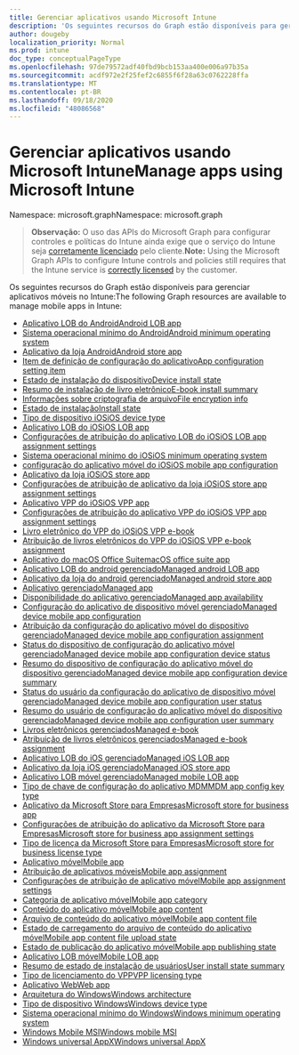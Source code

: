 ```yaml
---
title: Gerenciar aplicativos usando Microsoft Intune
description: 'Os seguintes recursos do Graph estão disponíveis para gerenciar aplicativos móveis no Intune:  '
author: dougeby
localization_priority: Normal
ms.prod: intune
doc_type: conceptualPageType
ms.openlocfilehash: 97de79572adf40fbd9bcb153aa400e006a97b35a
ms.sourcegitcommit: acdf972e2f25fef2c6855f6f28a63c0762228ffa
ms.translationtype: MT
ms.contentlocale: pt-BR
ms.lasthandoff: 09/18/2020
ms.locfileid: "48086568"
---
```

# <a name="manage-apps-using-microsoft-intune"></a><span data-ttu-id="a61ff-103">Gerenciar aplicativos usando Microsoft Intune</span><span class="sxs-lookup"><span data-stu-id="a61ff-103">Manage apps using Microsoft Intune</span></span>

<span data-ttu-id="a61ff-104">Namespace: microsoft.graph</span><span class="sxs-lookup"><span data-stu-id="a61ff-104">Namespace: microsoft.graph</span></span>

> <span data-ttu-id="a61ff-105">**Observação:** O uso das APIs do Microsoft Graph para configurar controles e políticas do Intune ainda exige que o serviço do Intune seja [corretamente licenciado](https://www.microsoft.com/en-us/cloud-platform/microsoft-intune-pricing) pelo cliente.</span><span class="sxs-lookup"><span data-stu-id="a61ff-105">**Note:** Using the Microsoft Graph APIs to configure Intune controls and policies still requires that the Intune service is [correctly licensed](https://www.microsoft.com/en-us/cloud-platform/microsoft-intune-pricing) by the customer.</span></span>

<span data-ttu-id="a61ff-106">Os seguintes recursos do Graph estão disponíveis para gerenciar aplicativos móveis no Intune:</span><span class="sxs-lookup"><span data-stu-id="a61ff-106">The following Graph resources are available to manage mobile apps in Intune:</span></span>  

- [<span data-ttu-id="a61ff-107">Aplicativo LOB do Android</span><span class="sxs-lookup"><span data-stu-id="a61ff-107">Android LOB app</span></span>](intune-apps-androidlobapp.md)
- [<span data-ttu-id="a61ff-108">Sistema operacional mínimo do Android</span><span class="sxs-lookup"><span data-stu-id="a61ff-108">Android minimum operating system</span></span>](intune-apps-androidminimumoperatingsystem.md)
- [<span data-ttu-id="a61ff-109">Aplicativo da loja Android</span><span class="sxs-lookup"><span data-stu-id="a61ff-109">Android store app</span></span>](intune-apps-androidstoreapp.md)
- [<span data-ttu-id="a61ff-110">Item de definição de configuração do aplicativo</span><span class="sxs-lookup"><span data-stu-id="a61ff-110">App configuration setting item</span></span>](intune-apps-appconfigurationsettingitem.md)
- [<span data-ttu-id="a61ff-111">Estado de instalação do dispositivo</span><span class="sxs-lookup"><span data-stu-id="a61ff-111">Device install state</span></span>](intune-books-deviceinstallstate.md)
- [<span data-ttu-id="a61ff-112">Resumo de instalação de livro eletrônico</span><span class="sxs-lookup"><span data-stu-id="a61ff-112">E-book install summary</span></span>](intune-books-ebookinstallsummary.md)
- [<span data-ttu-id="a61ff-113">Informações sobre criptografia de arquivo</span><span class="sxs-lookup"><span data-stu-id="a61ff-113">File encryption info</span></span>](intune-apps-fileencryptioninfo.md)
- [<span data-ttu-id="a61ff-114">Estado de instalação</span><span class="sxs-lookup"><span data-stu-id="a61ff-114">Install state</span></span>](intune-books-installstate.md)
- [<span data-ttu-id="a61ff-115">Tipo de dispositivo iOS</span><span class="sxs-lookup"><span data-stu-id="a61ff-115">iOS device type</span></span>](intune-apps-iosdevicetype.md)
- [<span data-ttu-id="a61ff-116">Aplicativo LOB do iOS</span><span class="sxs-lookup"><span data-stu-id="a61ff-116">iOS LOB app</span></span>](intune-apps-ioslobapp.md)
- [<span data-ttu-id="a61ff-117">Configurações de atribuição do aplicativo LOB do iOS</span><span class="sxs-lookup"><span data-stu-id="a61ff-117">iOS LOB app assignment settings</span></span>](intune-apps-ioslobappassignmentsettings.md)
- [<span data-ttu-id="a61ff-118">Sistema operacional mínimo do iOS</span><span class="sxs-lookup"><span data-stu-id="a61ff-118">iOS minimum operating system</span></span>](intune-apps-iosminimumoperatingsystem.md)
- [<span data-ttu-id="a61ff-119">configuração do aplicativo móvel do iOS</span><span class="sxs-lookup"><span data-stu-id="a61ff-119">iOS mobile app configuration</span></span>](intune-apps-iosmobileappconfiguration.md)
- [<span data-ttu-id="a61ff-120">Aplicativo da loja iOS</span><span class="sxs-lookup"><span data-stu-id="a61ff-120">iOS store app</span></span>](intune-apps-iosstoreapp.md)
- [<span data-ttu-id="a61ff-121">Configurações de atribuição de aplicativo da loja iOS</span><span class="sxs-lookup"><span data-stu-id="a61ff-121">iOS store app assignment settings</span></span>](intune-apps-iosstoreappassignmentsettings.md)
- [<span data-ttu-id="a61ff-122">Aplicativo VPP do iOS</span><span class="sxs-lookup"><span data-stu-id="a61ff-122">iOS VPP app</span></span>](intune-apps-iosvppapp.md)
- [<span data-ttu-id="a61ff-123">Configurações de atribuição do aplicativo VPP do iOS</span><span class="sxs-lookup"><span data-stu-id="a61ff-123">iOS VPP app assignment settings</span></span>](intune-apps-iosvppappassignmentsettings.md)
- [<span data-ttu-id="a61ff-124">Livro eletrônico do VPP do iOS</span><span class="sxs-lookup"><span data-stu-id="a61ff-124">iOS VPP e-book</span></span>](intune-books-iosvppebook.md)
- [<span data-ttu-id="a61ff-125">Atribuição de livros eletrônicos do VPP do iOS</span><span class="sxs-lookup"><span data-stu-id="a61ff-125">iOS VPP e-book assignment</span></span>](intune-books-iosvppebookassignment.md)
- [<span data-ttu-id="a61ff-126">Aplicativo do macOS Office Suite</span><span class="sxs-lookup"><span data-stu-id="a61ff-126">macOS office suite app</span></span>](intune-apps-macosofficesuiteapp.md)
- [<span data-ttu-id="a61ff-127">Aplicativo LOB do android gerenciado</span><span class="sxs-lookup"><span data-stu-id="a61ff-127">Managed android LOB app</span></span>](intune-apps-managedandroidlobapp.md)
- [<span data-ttu-id="a61ff-128">Aplicativo da loja do android gerenciado</span><span class="sxs-lookup"><span data-stu-id="a61ff-128">Managed android store app</span></span>](intune-apps-managedandroidstoreapp.md)
- [<span data-ttu-id="a61ff-129">Aplicativo gerenciado</span><span class="sxs-lookup"><span data-stu-id="a61ff-129">Managed app</span></span>](intune-apps-managedapp.md)
- [<span data-ttu-id="a61ff-130">Disponibilidade do aplicativo gerenciado</span><span class="sxs-lookup"><span data-stu-id="a61ff-130">Managed app availability</span></span>](intune-apps-managedappavailability.md)
- [<span data-ttu-id="a61ff-131">Configuração do aplicativo de dispositivo móvel gerenciado</span><span class="sxs-lookup"><span data-stu-id="a61ff-131">Managed device mobile app configuration</span></span>](intune-apps-manageddevicemobileappconfiguration.md)
- [<span data-ttu-id="a61ff-132">Atribuição da configuração do aplicativo móvel do dispositivo gerenciado</span><span class="sxs-lookup"><span data-stu-id="a61ff-132">Managed device mobile app configuration assignment</span></span>](intune-apps-manageddevicemobileappconfigurationassignment.md)
- [<span data-ttu-id="a61ff-133">Status do dispositivo de configuração do aplicativo móvel gerenciado</span><span class="sxs-lookup"><span data-stu-id="a61ff-133">Managed device mobile app configuration device status</span></span>](intune-apps-manageddevicemobileappconfigurationdevicestatus.md)
- [<span data-ttu-id="a61ff-134">Resumo do dispositivo de configuração do aplicativo móvel do dispositivo gerenciado</span><span class="sxs-lookup"><span data-stu-id="a61ff-134">Managed device mobile app configuration device summary</span></span>](intune-apps-manageddevicemobileappconfigurationdevicesummary.md)
- [<span data-ttu-id="a61ff-135">Status do usuário da configuração do aplicativo de dispositivo móvel gerenciado</span><span class="sxs-lookup"><span data-stu-id="a61ff-135">Managed device mobile app configuration user status</span></span>](intune-apps-manageddevicemobileappconfigurationuserstatus.md)
- [<span data-ttu-id="a61ff-136">Resumo do usuário de configuração do aplicativo móvel do dispositivo gerenciado</span><span class="sxs-lookup"><span data-stu-id="a61ff-136">Managed device mobile app configuration user summary</span></span>](intune-apps-manageddevicemobileappconfigurationusersummary.md)
- [<span data-ttu-id="a61ff-137">Livros eletrônicos gerenciados</span><span class="sxs-lookup"><span data-stu-id="a61ff-137">Managed e-book</span></span>](intune-books-managedebook.md)
- [<span data-ttu-id="a61ff-138">Atribuição de livros eletrônicos gerenciados</span><span class="sxs-lookup"><span data-stu-id="a61ff-138">Managed e-book assignment</span></span>](intune-books-managedebookassignment.md)
- [<span data-ttu-id="a61ff-139">Aplicativo LOB do iOS gerenciado</span><span class="sxs-lookup"><span data-stu-id="a61ff-139">Managed iOS LOB app</span></span>](intune-apps-managedioslobapp.md)
- [<span data-ttu-id="a61ff-140">Aplicativo da loja iOS gerenciado</span><span class="sxs-lookup"><span data-stu-id="a61ff-140">Managed iOS store app</span></span>](intune-apps-managediosstoreapp.md)
- [<span data-ttu-id="a61ff-141">Aplicativo LOB móvel gerenciado</span><span class="sxs-lookup"><span data-stu-id="a61ff-141">Managed mobile LOB app</span></span>](intune-apps-managedmobilelobapp.md)
- [<span data-ttu-id="a61ff-142">Tipo de chave de configuração do aplicativo MDM</span><span class="sxs-lookup"><span data-stu-id="a61ff-142">MDM app config key type</span></span>](intune-apps-mdmappconfigkeytype.md)
- [<span data-ttu-id="a61ff-143">Aplicativo da Microsoft Store para Empresas</span><span class="sxs-lookup"><span data-stu-id="a61ff-143">Microsoft store for business app</span></span>](intune-apps-microsoftstoreforbusinessapp.md)
- [<span data-ttu-id="a61ff-144">Configurações de atribuição do aplicativo da Microsoft Store para Empresas</span><span class="sxs-lookup"><span data-stu-id="a61ff-144">Microsoft store for business app assignment settings</span></span>](intune-apps-microsoftstoreforbusinessappassignmentsettings.md)
- [<span data-ttu-id="a61ff-145">Tipo de licença da Microsoft Store para Empresas</span><span class="sxs-lookup"><span data-stu-id="a61ff-145">Microsoft store for business license type</span></span>](intune-apps-microsoftstoreforbusinesslicensetype.md)
- [<span data-ttu-id="a61ff-146">Aplicativo móvel</span><span class="sxs-lookup"><span data-stu-id="a61ff-146">Mobile app</span></span>](intune-apps-mobileapp.md)
- [<span data-ttu-id="a61ff-147">Atribuição de aplicativos móveis</span><span class="sxs-lookup"><span data-stu-id="a61ff-147">Mobile app assignment</span></span>](intune-apps-mobileappassignment.md)
- [<span data-ttu-id="a61ff-148">Configurações de atribuição de aplicativo móvel</span><span class="sxs-lookup"><span data-stu-id="a61ff-148">Mobile app assignment settings</span></span>](intune-apps-mobileappassignmentsettings.md)
- [<span data-ttu-id="a61ff-149">Categoria de aplicativo móvel</span><span class="sxs-lookup"><span data-stu-id="a61ff-149">Mobile app category</span></span>](intune-apps-mobileappcategory.md)
- [<span data-ttu-id="a61ff-150">Conteúdo do aplicativo móvel</span><span class="sxs-lookup"><span data-stu-id="a61ff-150">Mobile app content</span></span>](intune-apps-mobileappcontent.md)
- [<span data-ttu-id="a61ff-151">Arquivo de conteúdo do aplicativo móvel</span><span class="sxs-lookup"><span data-stu-id="a61ff-151">Mobile app content file</span></span>](intune-apps-mobileappcontentfile.md)
- [<span data-ttu-id="a61ff-152">Estado de carregamento do arquivo de conteúdo do aplicativo móvel</span><span class="sxs-lookup"><span data-stu-id="a61ff-152">Mobile app content file upload state</span></span>](intune-apps-mobileappcontentfileuploadstate.md)
- [<span data-ttu-id="a61ff-153">Estado de publicação do aplicativo móvel</span><span class="sxs-lookup"><span data-stu-id="a61ff-153">Mobile app publishing state</span></span>](intune-apps-mobileapppublishingstate.md)
- [<span data-ttu-id="a61ff-154">Aplicativo LOB móvel</span><span class="sxs-lookup"><span data-stu-id="a61ff-154">Mobile LOB app</span></span>](intune-apps-mobilelobapp.md)
- [<span data-ttu-id="a61ff-155">Resumo de estado de instalação de usuários</span><span class="sxs-lookup"><span data-stu-id="a61ff-155">User install state summary</span></span>](intune-books-userinstallstatesummary.md)
- [<span data-ttu-id="a61ff-156">Tipo de licenciamento do VPP</span><span class="sxs-lookup"><span data-stu-id="a61ff-156">VPP licensing type</span></span>](intune-apps-vpplicensingtype.md)
- [<span data-ttu-id="a61ff-157">Aplicativo Web</span><span class="sxs-lookup"><span data-stu-id="a61ff-157">Web app</span></span>](intune-apps-webapp.md)
- [<span data-ttu-id="a61ff-158">Arquitetura do Windows</span><span class="sxs-lookup"><span data-stu-id="a61ff-158">Windows architecture</span></span>](intune-apps-windowsarchitecture.md)
- [<span data-ttu-id="a61ff-159">Tipo de dispositivo Windows</span><span class="sxs-lookup"><span data-stu-id="a61ff-159">Windows device type</span></span>](intune-apps-windowsdevicetype.md)
- [<span data-ttu-id="a61ff-160">Sistema operacional mínimo do Windows</span><span class="sxs-lookup"><span data-stu-id="a61ff-160">Windows minimum operating system</span></span>](intune-apps-windowsminimumoperatingsystem.md)
- [<span data-ttu-id="a61ff-161">Windows Mobile MSI</span><span class="sxs-lookup"><span data-stu-id="a61ff-161">Windows mobile MSI</span></span>](intune-apps-windowsmobilemsi.md)
- [<span data-ttu-id="a61ff-162">Windows universal AppX</span><span class="sxs-lookup"><span data-stu-id="a61ff-162">Windows universal AppX</span></span>](intune-apps-windowsuniversalappx.md)






